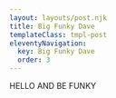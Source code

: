 ```yaml
---
layout: layouts/post.njk
title: Big Funky Dave
templateClass: tmpl-post
eleventyNavigation:
  key: Big Funky Dave
  order: 3
---
```

HELLO AND BE FUNKY
<br>
<img>